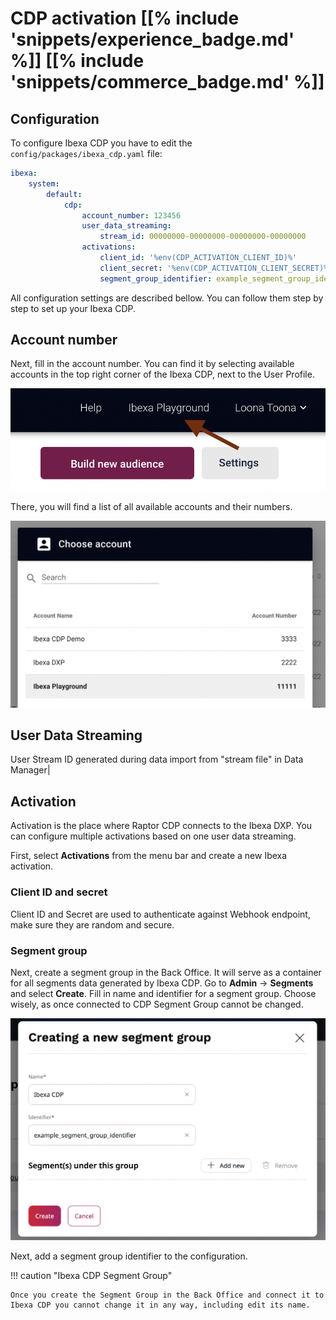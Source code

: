 # CDP activation  [[% include 'snippets/experience_badge.md' %]] [[% include 'snippets/commerce_badge.md' %]]

## Configuration

To configure Ibexa CDP you have to edit the `config/packages/ibexa_cdp.yaml` file:

```yaml
ibexa:
    system:
        default:
            cdp:
                account_number: 123456
                user_data_streaming:
                    stream_id: 00000000-00000000-00000000-00000000
                activations:
                    client_id: '%env(CDP_ACTIVATION_CLIENT_ID)%'
                    client_secret: '%env(CDP_ACTIVATION_CLIENT_SECRET)%'
                    segment_group_identifier: example_segment_group_identifier
```

All configuration settings are described bellow.
You can follow them step by step to set up your Ibexa CDP.

## Account number

Next, fill in the account number.
You can find it by selecting available accounts in the top right corner of the Ibexa CDP, next to the User Profile.

![List of available accounts](img/cdp_accounts.png)

There, you will find a list of all available accounts and their numbers.

![Account number](img/cdp_account_number.png)

## User Data Streaming

User Stream ID generated during data import from "stream file" in Data Manager|

## Activation

Activation is the place where Raptor CDP connects to the Ibexa DXP.
You can configure multiple activations based on one user data streaming.

First, select **Activations** from the menu bar and create a new Ibexa activation.



### Client ID and secret

Client ID and Secret are used to authenticate against Webhook endpoint, make sure they are random and secure.

### Segment group

Next, create a segment group in the Back Office.
It will serve as a container for all segments data generated by Ibexa CDP.
Go to **Admin** -> **Segments** and select **Create**.
Fill in name and identifier for a segment group.
Choose wisely, as once connected to CDP Segment Group cannot be changed.

![Creating a new segment group](img/cdp_create_segment_group.png)

Next, add a segment group identifier to the configuration.

!!! caution "Ibexa CDP Segment Group"

    Once you create the Segment Group in the Back Office and connect it to Ibexa CDP you cannot change it in any way, including edit its name.

